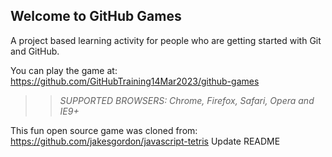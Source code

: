 ## Welcome to GitHub Games

A project based learning activity for people who are getting started with Git and GitHub.

You can play the game at: https://github.com/GitHubTraining14Mar2023/github-games

>> _*SUPPORTED BROWSERS*: Chrome, Firefox, Safari, Opera and IE9+_

This fun open source game was cloned from: https://github.com/jakesgordon/javascript-tetris
Update README
